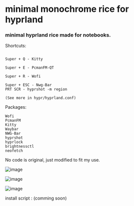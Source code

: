 # minimal monochrome rice for hyprland


### minimal hyprland rice made for notebooks.

Shortcuts:
```Super + F - FireFox

Super + Q - Kitty

Super + E - PcmanFM-QT

Super + R - Wofi

Super + ESC - Nwg-Bar
PRT SCR - hyprshot -m region

(See more in hypr/hyprland.conf)
```

Packages:
```
Wofi
PcmanFM
Kitty
Waybar
NWG-Bar
hyprshot
hyprlock
brightnessctl
neofetch

```


No code is original, just modified to fit my use.

![image](https://github.com/user-attachments/assets/d3ecb34c-6fa3-4560-a157-b4ddef03b4ef)

![image](https://github.com/user-attachments/assets/0355bb85-462a-4171-91f0-e494d09158f5)

![image](https://github.com/user-attachments/assets/778df587-1ac1-4164-b2da-9ec5b2b902ad)




install script : (comming soon)
